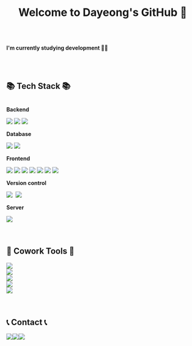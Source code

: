 <h1 align="center">Welcome to Dayeong's GitHub 👋 </h1><br/><br/>
<p><strong>I'm currently studying development 👩‍💻 </strong></p>
<br>
<br>

## 📚 Tech Stack 📚
<div style="display:flex; flex-direction:column; align-items:flex-start;">
    <!-- Backend -->
    <p><strong>Backend</strong></p>
    <div>
        <img src="https://img.shields.io/badge/java-007396.svg?style=for-the-badge&logo=java&logoColor=white"> 
        <img src="https://img.shields.io/badge/spring-6DB33F?style=for-the-badge&logo=spring&logoColor=white"> 
        <img src="https://img.shields.io/badge/Spring Boot-6DB33F?style=for-the-badge&logo=spring boot&logoColor=white"> 
    </div>
    <!-- Database -->
    <p><strong>Database</strong></p>
    <div>
        <img src="https://img.shields.io/badge/oracle-F80000?style=for-the-badge&logo=oracle&logoColor=white"> 
        <img src="https://img.shields.io/badge/mysql-4479A1?style=for-the-badge&logo=mysql&logoColor=white"> 
    </div>
    <!-- Frontend -->
    <p><strong>Frontend</strong></p>
    <div>
        <img src="https://img.shields.io/badge/HTML5-E34F26?style=for-the-badge&logo=HTML5&logoColor=white">
        <img src="https://img.shields.io/badge/css-1572B6?style=for-the-badge&logo=css3&logoColor=white">
        <img src="https://img.shields.io/badge/JavaScript-F7DF1E?style=for-the-badge&logo=JavaScript&logoColor=black">
        <img src="https://img.shields.io/badge/React-61DAFB?style=for-the-badge&logo=React&logoColor=black">
        <img src="https://img.shields.io/badge/TypeScript-3178C6?style=for-the-badge&logo=TypeScript&logoColor=white">
        <img src="https://img.shields.io/badge/bootstrap-7952B3?style=for-the-badge&logo=bootstrap&logoColor=white">
        <img src="https://img.shields.io/badge/jquery-0769AD?style=for-the-badge&logo=jquery&logoColor=white">
    </div>
   <!-- Version control -->
    <p><strong>Version control</strong></p>
    <div>
      <img src="https://img.shields.io/badge/github-181717?style=for-the-badge&logo=github&logoColor=white">&nbsp
      <img src="https://img.shields.io/badge/git-F05032?style=for-the-badge&logo=git&logoColor=white">
    </div>
    <!-- Server -->
    <p><strong>Server</strong></p>
    <div>
        <img src="https://img.shields.io/badge/apache tomcat-F8DC75?style=for-the-badge&logo=apachetomcat&logoColor=black">
    </div>
</div>
<br/>
<br/>


## 🌟 Cowork Tools 🌟
<div style="display:flex; flex-direction:column; align-items:flex-start;">
    <img src="https://img.shields.io/badge/Notion-000000?style=for-the-badge&logo=Notion&logoColor=white">
    <img src="https://img.shields.io/badge/Github-181717?style=for-the-badge&logo=GitHub&logoColor=white">
    <img src="https://img.shields.io/badge/Slack-4A154B?style=for-the-badge&logo=Slack&logoColor=white">
    <img src="https://img.shields.io/badge/Trello-0052CC?style=for-the-badge&logo=Trello&logoColor=white">
    <img src="https://img.shields.io/badge/Figma-F24E1E?style=for-the-badge&logo=Figma&logoColor=white">
</div>
<br/>
<br/>


## 📞 Contact 📞
<div style="display:flex; flex-direction:row;">
    <a href="https://velog.io/@dylee95"><img src="https://img.shields.io/badge/Velog-20C997?style=for-the-badge&logo=Velog&logoColor=black&link=https://velog.io/@dylee95"/></a> 
    <a href="https://github.com/daylee619?tab=repositories"><img src="https://img.shields.io/badge/Github-181717?style=for-the-badge&logo=GitHub&logoColor=white&link=https://github.com/daylee619?                tab=repositories"/></a>
    <a href="daylee619@gmail.com"><img src="https://img.shields.io/badge/Gmail-EA4335?style=for-the-badge&logo=Gmail&logoColor=white&link=daylee619@gmail.com"/></a>
</div>

<!-- <div align="center">
<img src="https://github-readme-stats.vercel.app/api/top-langs/?username=daylee619&layout=compact"><br><br>
<img src="https://github-readme-stats.vercel.app/api?username=daylee619&show_icons=true">
</div> -->
